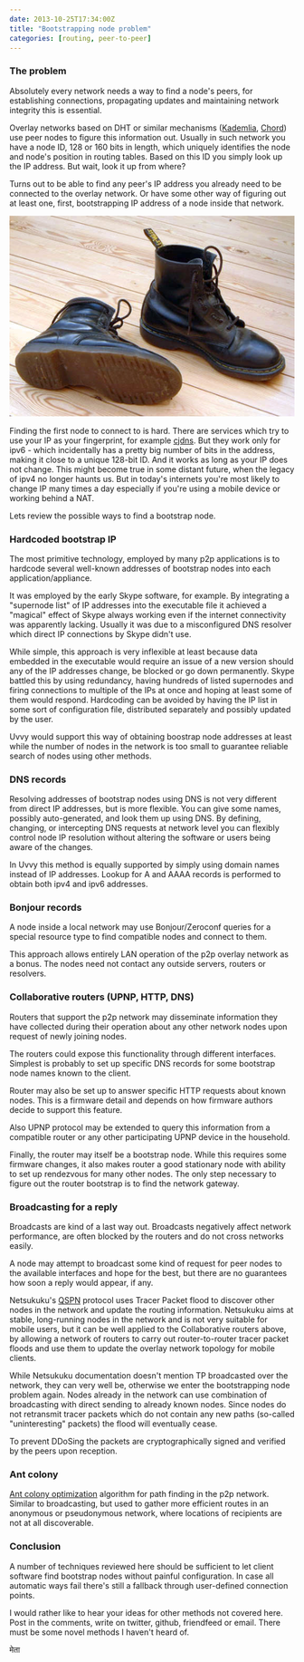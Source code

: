 ```yaml
---
date: 2013-10-25T17:34:00Z
title: "Bootstrapping node problem"
categories: [routing, peer-to-peer]
---
```

### The problem

Absolutely every network needs a way to find a node's peers, for establishing connections, propagating updates and maintaining network integrity this is essential.

Overlay networks based on DHT or similar mechanisms ([Kademlia][1], [Chord][2]) use peer nodes to figure this information out. Usually in such network you have a node ID, 128 or 160 bits in length, which uniquely identifies the node and node's position in routing tables. Based on this ID you simply look up the IP address. But wait, look it up from where?

Turns out to be able to find any peer's IP address you already need to be connected to the overlay network. Or have some other way of figuring out at least one, first, bootstrapping IP address of a node inside that network.

![Dr. Martens boots](/images/Dr_Martens.jpg)

Finding the first node to connect to is hard. There are services which try to use your IP as your fingerprint, for example [cjdns][3]. But they work only for ipv6 - which incidentally has a pretty big number of bits in the address, making it close to a unique 128-bit ID. And it works as long as your IP does not change. This might become true in some distant future, when the legacy of ipv4 no longer haunts us. But in today's internets you're most likely to change IP many times a day especially if you're using a mobile device or working behind a NAT.

Lets review the possible ways to find a bootstrap node.

### Hardcoded bootstrap IP

The most primitive technology, employed by many p2p applications is to hardcode several well-known addresses of bootstrap nodes into each application/appliance.

It was employed by the early Skype software, for example. By integrating a "supernode list" of IP addresses into the executable file it achieved a "magical" effect of Skype always working even if the internet connectivity was apparently lacking. Usually it was due to a misconfigured DNS resolver which direct IP connections by Skype didn't use.

While simple, this approach is very inflexible at least because data embedded in the executable would require an issue of a new version should any of the IP addresses change, be blocked or go down permanently. Skype battled this by using redundancy, having hundreds of listed supernodes and firing connections to multiple of the IPs at once and hoping at least some of them would respond. Hardcoding can be avoided by having the IP list in some sort of configuration file, distributed separately and possibly updated by the user.

Uvvy would support this way of obtaining boostrap node addresses at least while the number of nodes in the network is too small to guarantee reliable search of nodes using other methods.

### DNS records

Resolving addresses of bootstrap nodes using DNS is not very different from direct IP addresses, but is more flexible. You can give some names, possibly auto-generated, and look them up using DNS. By defining, changing, or intercepting DNS requests at network level you can flexibly control node IP resolution without altering the software or users being aware of the changes.

In Uvvy this method is equally supported by simply using domain names instead of IP addresses. Lookup for A and AAAA records is performed to obtain both ipv4 and ipv6 addresses.

### Bonjour records

A node inside a local network may use Bonjour/Zeroconf queries for a special resource type to find compatible nodes and connect to them.

This approach allows entirely LAN operation of the p2p overlay network as a bonus. The nodes need not contact any outside servers, routers or resolvers.

### Collaborative routers (UPNP, HTTP, DNS)

Routers that support the p2p network may disseminate information they have collected during their operation about any other network nodes upon request of newly joining nodes.

The routers could expose this functionality through different interfaces. Simplest is probably to set up specific DNS records for some bootstrap node names known to the client.

Router may also be set up to answer specific HTTP requests about known nodes. This is a firmware detail and depends on how firmware authors decide to support this feature.

Also UPNP protocol may be extended to query this information from a compatible router or any other participating UPNP device in the household.

Finally, the router may itself be a bootstrap node. While this requires some firmware changes, it also makes router a good stationary node with ability to set up rendezvous for many other nodes. The only step necessary to figure out the router bootstrap is to find the network gateway.

### Broadcasting for a reply

Broadcasts are kind of a last way out. Broadcasts negatively affect network performance, are often blocked by the routers and do not cross networks easily.

A node may attempt to broadcast some kind of request for peer nodes to the available interfaces and hope for the best, but there are no guarantees how soon a reply would appear, if any.

Netsukuku's [QSPN][4] protocol uses Tracer Packet flood to discover other nodes in the network and update the routing information. Netsukuku aims at stable, long-running nodes in the network and is not very suitable for mobile users, but it can be well applied to the Collaborative routers above, by allowing a network of routers to carry out router-to-router tracer packet floods and use them to update the overlay network topology for mobile clients.

While Netsukuku documentation doesn't mention TP broadcasted over the network, they can very well be, otherwise we enter the bootstrapping node problem again. Nodes already in the network can use combination of broadcasting with direct sending to already known nodes. Since nodes do not retransmit tracer packets which do not contain any new paths (so-called "uninteresting" packets) the flood will eventually cease.

To prevent DDoSing the packets are cryptographically signed and verified by the peers upon reception.

### Ant colony

[Ant colony optimization](http://en.wikipedia.org/wiki/Ant_colony_optimization) algorithm for path finding in the p2p network. Similar to broadcasting, but used to gather more efficient routes in an anonymous or pseudonymous network, where locations of recipients are not at all discoverable.

### Conclusion

A number of techniques reviewed here should be sufficient to let client software find bootstrap nodes without painful configuration. In case all automatic ways fail there's still a fallback through user-defined connection points.

I would rather like to hear your ideas for other methods not covered here. Post in the comments, write on twitter, github, friendfeed or email. There must be some novel methods I haven't heard of.

  [1]: http://en.wikipedia.org/wiki/Kademlia "Kademlia"
  [2]: http://en.wikipedia.org/wiki/Chord_(peer-to-peer) "Chord"
  [3]: http://wiki.enigmabox.net/cipherspace/cjdns "cjdns"
  [4]: http://netsukuku.freaknet.org/doc/main_doc/qspn.pdf "QSPN"

मेता
